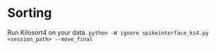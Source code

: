 # Sorting
Run Kilosort4 on your data.
`python -W ignore spikeinterface_ks4.py <session_path> --move_final`